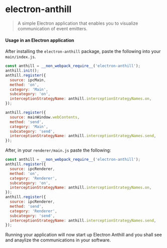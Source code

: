 # electron-anthill

> A simple Electron application that enables you to visualize communication of event emitters.

#### Usage in an Electron application

After installing the `electron-anthill` package, paste the following into your `main/index.js`.
```js
const anthill = __non_webpack_require__('electron-anthill');
anthill.init();
anthill.register({
  source: ipcMain,
  method: 'on',
  category: 'Main',
  subcategory: 'on',
  interceptionStrategyName: anthill.interceptionStrategyNames.on,
});
```

```js
anthill.register({
  source: mainWindow.webContents,
  method: 'send',
  category: 'Main',
  subcategory: 'send',
  interceptionStrategyName: anthill.interceptionStrategyNames.send,
});
```

After, in your `renderer/main.js` paste the following:
```js
const anthill = __non_webpack_require__('electron-anthill');
anthill.register({
  source: ipcRenderer,
  method: 'on',
  category: 'Renderer',
  subcategory: 'on',
  interceptionStrategyName: anthill.interceptionStrategyNames.on,
});
anthill.register({
  source: ipcRenderer,
  method: 'send',
  category: 'Renderer',
  subcategory: 'send',
  interceptionStrategyName: anthill.interceptionStrategyNames.send,
});
```

Running your application will now start up Electron Anthill and you shall see and anaylize the communications in your software.